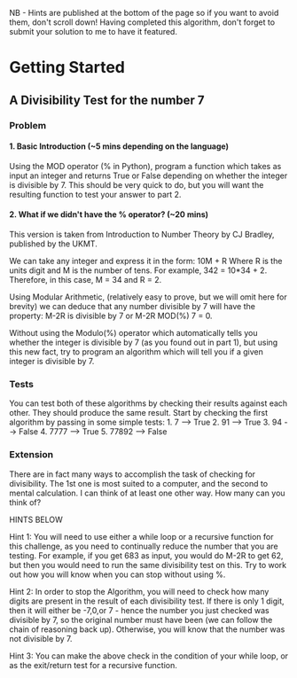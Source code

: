NB - Hints are published at the bottom of the page so if you want to avoid them, don't scroll down!
Having completed this algorithm, don't forget to submit your solution to me to have it featured.

<h1>Getting Started</h1>
<h2>A Divisibility Test for the number 7</h2>

<h3>Problem</h3>

<h4>1. Basic Introduction (~5 mins depending on the language)</h4>
 Using the MOD operator (% in Python), program a function which takes as input an integer and returns True or False depending on whether the integer is divisible by 7. This should be very quick to do, but you will want the resulting function to test your answer to part 2. 

<h4>2. What if we didn't have the % operator? (~20 mins)</h4> 

This version is taken from Introduction to Number Theory by CJ Bradley, published by the UKMT.

We can take any integer and express it in the form:
	10M + R
Where R is the units digit and M is the number of tens.
For example, 342 = 10*34 + 2. Therefore, in this case, M = 34 and R = 2.

Using Modular Arithmetic, (relatively easy to prove, but we will omit here for brevity) we can deduce that any number divisible by 7 will have the property:
	M-2R is divisible by 7 or M-2R MOD(%) 7 = 0.

Without using the Modulo(%) operator which automatically tells you whether the integer is divisible by 7 (as you found out in part 1), but using this new fact, try to program an algorithm which will tell you if a given integer is divisible by 7.

<h3>Tests</h3>
You can test both of these algorithms by checking their results against each other. They should produce the same result. Start by checking the first algorithm by passing in some simple tests:
1. 7 --> True
2. 91 --> True
3. 94 --> False
4. 7777 --> True
5. 77892 --> False

<h3>Extension</h3>
There are in fact many ways to accomplish the task of checking for divisibility. The 1st one is most suited to a computer, and the second to mental calculation. I can think of at least one other way. How many can you think of?


HINTS BELOW














Hint 1: You will need to use either a while loop or a recursive function for this challenge, as you need to continually reduce the number that you are testing. For example, if you get 683 as input, you would do M-2R to get 62, but then you would need to run the same divisibility test on this. Try to work out how you will know when you can stop without using %.





Hint 2: In order to stop the Algorithm, you will need to check how many digits are present in the result of each divisibility test. If there is only 1 digit, then it will either be -7,0,or 7 - hence the number you just checked was divisible by 7, so the original number must have been (we can follow the chain of reasoning back up). Otherwise, you will know that the number was not divisible by 7.






Hint 3: You can make the above check in the condition of your while loop, or as the exit/return test for a recursive function. 
